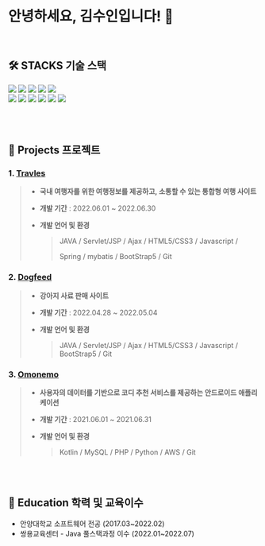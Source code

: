 # 안녕하세요, 김수인입니다! 👋

<br/>


  ## 🛠️ STACKS 기술 스택 
  
<img src="https://img.shields.io/badge/JAVA-F47D31?style=for-the-badge"/> <img src="https://img.shields.io/badge/Kotlin-7F52FF?style=for-the-badge&logo=Kotlin&logoColor=white"/> <img src="https://img.shields.io/badge/Spring-6DB33F?style=for-the-badge&logo=Spring&logoColor=white"/>  <img src="https://img.shields.io/badge/Oracle-F80000?style=for-the-badge&logo=Oracle&logoColor=white"/> <img src="https://img.shields.io/badge/Mybatis-26689A?style=for-the-badge"/> <br>
  <img src="https://img.shields.io/badge/Javascript-F7DF1E?style=for-the-badge&logo=JavaScript&logoColor=white"/> <img src="https://img.shields.io/badge/HTML5-E34F26?style=for-the-badge&logo=HTML5&logoColor=white"/> <img src="https://img.shields.io/badge/CSS3-1572B6?style=for-the-badge&logo=CSS3&logoColor=white"/> <img src="https://img.shields.io/badge/Ajax-40AEF0?style=for-the-badge"/> <img src="https://img.shields.io/badge/Apache Tomcat-F8DC75?style=for-the-badge&logo=ApacheTomcat&logoColor=white"/> <img src="https://img.shields.io/badge/Git-181717?style=for-the-badge&logo=GitHub&logoColor=white"/>

<br/><br/>

## 📌 Projects 프로젝트
### 1. [Travles][TravelsLink] 
[TravelsLink]: https://github.com/sususuoin/Travels

> * **국내 여행자를 위한 여행정보를 제공하고, 소통할 수 있는 통합형 여행 사이트**
> 
> * **개발 기간** : 2022.06.01 ~ 2022.06.30
> 
> * **개발 언어 및 환경**  
> 
>   >JAVA / Servlet/JSP /  Ajax /  HTML5/CSS3 /  Javascript / 
>   >
>   >Spring /  mybatis /  BootStrap5 /  Git




### 2. [Dogfeed][DogfeedLink]
[DogfeedLink]: https://github.com/sususuoin/DogFeed

> * **강아지 사료 판매 사이트**
> 
> * **개발 기간** : 2022.04.28 ~ 2022.05.04
> 
> * **개발 언어 및 환경**  
>   >JAVA  /  Servlet/JSP / Ajax / HTML5/CSS3 / Javascript / BootStrap5 / Git




### 3. [Omonemo][OmonemoLink]
[OmonemoLink]: https://github.com/sususuoin/Omonemo

> * **사용자의 데이터를 기반으로 코디 추천 서비스를 제공하는 안드로이드 애플리케이션**
> 
> * **개발 기간** : 2021.06.01 ~ 2021.06.31
> 
> * **개발 언어 및 환경**  
>   >Kotlin / MySQL / PHP / Python / AWS / Git

<br/><br/>

  
## 🏫 Education 학력 및 교육이수
* 안양대학교 소프트웨어 전공 (2017.03~2022.02) 
* 쌍용교육센터 - Java 풀스택과정 이수 (2022.01~2022.07) 
<br/><br/>



